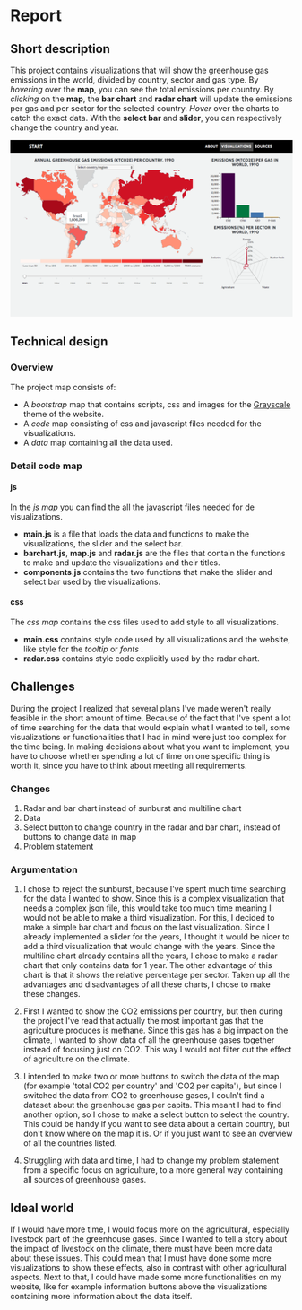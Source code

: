 # Report

## Short description
This project contains visualizations that will show the greenhouse gas emissions in the world, divided by country, sector and gas type. By *hovering* over the **map**, you can see the total emissions per country. By *clicking* on the **map**, the **bar chart** and **radar chart** will update the emissions per gas and per sector for the selected country. *Hover* over the charts to catch the exact data. With the **select bar** and **slider**, you can respectively change the country and year.

![4-mapHover.png](https://github.com/11096187/programmeerproject/blob/master/docs/4-mapHover.png)

## Technical design
### Overview
The project map consists of:
- A *bootstrap* map that contains scripts, css and images for the [Grayscale](https://startbootstrap.com/template-overviews/grayscale/) theme of the website.
- A *code* map consisting of css and javascript files needed for the visualizations.
- A *data* map containing all the data used.

### Detail code map
#### js
In the *js map* you can find the all the javascript files needed for de visualizations.
- **main.js** is a file that loads the data and functions to make the visualizations, the slider and the select bar. 
- **barchart.js**, **map.js** and **radar.js** are the files that contain the functions to make and update the visualizations and their titles.
- **components.js** contains the two functions that make the slider and select bar used by the visualizations.

#### css
The *css map* contains the css files used to add style to all visualizations.
- **main.css** contains style code used by all visualizations and the website, like style for the *tooltip* or *fonts* .
- **radar.css** contains style code explicitly used by the radar chart.

## Challenges
During the project I realized that several plans I've made weren't really feasible in the short amount of time. Because of the fact that I've spent a lot of time searching for the data that would explain what I wanted to tell, some visualizations or functionalities that I had in mind were just too complex for the time being. In making decisions about what you want to implement, you have to choose whether spending a lot of time on one specific thing is worth it, since you have to think about meeting all requirements. 

### Changes
1. Radar and bar chart instead of sunburst and multiline chart
2. Data
3. Select button to change country in the radar and bar chart, instead of buttons to change data in map
4. Problem statement

### Argumentation
1. I chose to reject the sunburst, because I've spent much time searching for the data I wanted to show. Since this is a complex visualization that needs a complex json file, this would take too much time meaning I would not be able to make a third visualization. For this, I decided to make a simple bar chart and focus on the last visualization. Since I already implemented a slider for the years, I thought it would be nicer to add a third visualization that would change with the years. Since the multiline chart already contains all the years, I chose to make a radar chart that only contains data for 1 year. The other advantage of this chart is that it shows the relative percentage per sector. Taken up all the advantages and disadvantages of all these charts, I chose to make these changes. 

2. First I wanted to show the CO2 emissions per country, but then during the project I've read that actually the most important gas that the agriculture produces is methane. Since this gas has a big impact on the climate, I wanted to show data of all the greenhouse gases together instead of focusing just on CO2. This way I would not filter out the effect of agriculture on the climate.

3. I intended to make two or more buttons to switch the data of the map (for example 'total CO2 per country' and 'CO2 per capita'), but since I switched the data from CO2 to greenhouse gases, I couln't find a dataset about the greenhouse gas per capita. This meant I had to find another option, so I chose to make a select button to select the country. This could be handy if you want to see data about a certain country, but don't know where on the map it is. Or if you just want to see an overview of all the countries listed.

4. Struggling with data and time, I had to change my problem statement from a specific focus on agriculture, to a more general way containing all sources of greenhouse gases.

## Ideal world
If I would have more time, I would focus more on the agricultural, especially livestock part of the greenhouse gases. Since I wanted to tell a story about the impact of livestock on the climate, there must have been more data about these issues. This could mean that I must have done some more visualizations to show these effects, also in contrast with other agricultural aspects. Next to that, I could have made some more functionalities on my website, like for example information buttons above the visualizations containing more information about the data itself.

